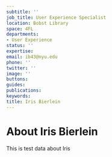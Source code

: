 ```yaml
---
subtitle: ''
job_title: User Experience Specialist
location: Bobst Library
space: 4FL
departments:
- User Experience
status: ''
expertise: 
email: ib43@nyu.edu
phone: ''
twitter: ''
image: ''
buttons: 
guides: 
publications: 
keywords: 
title: Iris Bierlein
---
```


# About Iris Bierlein

This is test data about Iris
